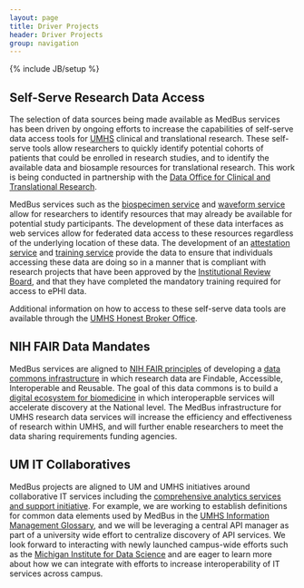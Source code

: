 ```yaml
---
layout: page
title: Driver Projects
header: Driver Projects
group: navigation
---
```

{% include JB/setup %}

## Self-Serve Research Data Access

The selection of data sources being made available as MedBus services has been driven by ongoing efforts to increase the capabilities of self-serve data access tools for [UMHS](http://www.med.umich.edu/) clinical and translational research. These self-serve tools allow researchers to quickly identify potential cohorts of patients that could be enrolled in research studies, and to identify the available data and biosample resources for translational research. This work is being conducted in partnership with the [Data Office for Clinical and Translational Research](http://medicine.umich.edu/medschool/research/office-research/honest-broker-office).

MedBus services such as the [biospecimen service](http://#) and [waveform service](http://#) allow for researchers to identify resources that may already be available for potential study participants. The development of these data interfaces as web services allow for federated data access to these resources regardless of the underlying location of these data. The development of an [attestation service](http://#) and [training service](http://#) provide the data to ensure that individuals accessing these data are doing so in a manner that is compliant with research projects that have been approved by the [Institutional Review Board](http://medicine.umich.edu/medschool/research/office-research/institutional-review-boards), and that they have completed the mandatory training required for access to ePHI data.

Additional information on how to access to these self-serve data tools are available through the [UMHS Honest Broker Office](http://medicine.umich.edu/medschool/research/office-research/honest-broker-office/self-serve-data-tools).

## NIH FAIR Data Mandates

MedBus services are aligned to [NIH FAIR principles](http://grants.nih.gov/grants/NIH-Public-Access-Plan.pdf) of developing a [data commons infrastructure](https://datascience.nih.gov/commons) in which research data are Findable, Accessible, Interoperable and Reusable. The goal of this data commons is to build a [digital ecosystem for biomedicine](https://datascience.nih.gov/community) in which interoperapble services will accelerate discovery at the National level. The MedBus infrastructure for UMHS research data services will increase the efficiency and effectiveness of research within UMHS, and will further enable researchers to meet the data sharing requirements funding agencies.

## UM IT Collaboratives

MedBus projects are aligned to UM and UMHS initiatives around collaborative IT services including the [comprehensive analytics services and support initiative](http://compass.medicine.umich.edu/). For example, we are working to establish definitions for common data elements used by MedBus in the [UMHS Information Management Glossary](https://infoglossary.med.umich.edu/index.php/Main_Page), and we will be leveraging a central API manager as part of a university wide effort to centralize discovery of API services. We look forward to interacting with newly launched campus-wide efforts such as the [Michigan Institute for Data Science](http://midas.umich.edu/) and are eager to learn more about how we can integrate with efforts to increase interoperability of IT services across campus.
